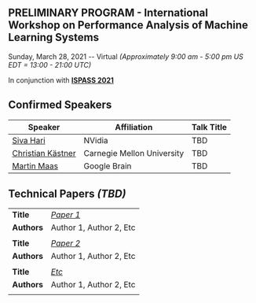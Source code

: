 ## PRELIMINARY PROGRAM - International Workshop on Performance Analysis of Machine Learning Systems
Sunday, March 28, 2021 -- Virtual *(Approximately 9:00 am - 5:00 pm US EDT = 13:00 - 21:00 UTC)*

In conjunction with **[ISPASS 2021](https://www.ispass.org/ispass2021)**

## Confirmed Speakers 

| Speaker                                                         | Affiliation                    | Talk Title            |
| ----                                                            | ----                           | ----                  |
| [Siva Hari](https://tinyurl.com/fastpath2021/Hari)              | NVidia                         | TBD                   |
| [Christian Kästner](https://tinyurl.com/fastpath2021/Kaestner)  | Carnegie Mellon University     | TBD                   |
| [Martin Maas](https://tinyurl.com/fastpath2021/Maas)            | Google Brain                   | TBD                   |


## Technical Papers *(TBD)*

|             |                                                                                                                              |
| ----        | ----                                                                                                                         |
| **Title**   | [*Paper 1*](https://tinyurl.com/fastpath2021)                                                                                |
| **Authors** | Author 1, Author 2, Etc                                                                                                      |
|             |                                                                                                                              |
| **Title**   | [*Paper 2*](https://tinyurl.com/fastpath2021)                                                                                |
| **Authors** | Author 1, Author 2, Etc                                                                                                      |
|             |                                                                                                                              |
| **Title**   | [*Etc*](https://tinyurl.com/fastpath2021)                                                                                |
| **Authors** | Author 1, Author 2, Etc                                                                                                      |
|             |                                                                                                                              |
